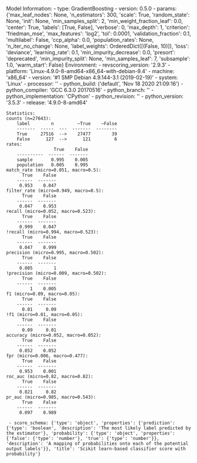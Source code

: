 Model Information:
	 - type: GradientBoosting
	 - version: 0.5.0
	 - params: {'max_leaf_nodes': None, 'n_estimators': 300, 'scale': True, 'random_state': None, 'init': None, 'min_samples_split': 2, 'min_weight_fraction_leaf': 0.0, 'center': True, 'labels': [True, False], 'verbose': 0, 'max_depth': 1, 'criterion': 'friedman_mse', 'max_features': 'log2', 'tol': 0.0001, 'validation_fraction': 0.1, 'multilabel': False, 'ccp_alpha': 0.0, 'population_rates': None, 'n_iter_no_change': None, 'label_weights': OrderedDict([(False, 10)]), 'loss': 'deviance', 'learning_rate': 0.1, 'min_impurity_decrease': 0.0, 'presort': 'deprecated', 'min_impurity_split': None, 'min_samples_leaf': 7, 'subsample': 1.0, 'warm_start': False}
	Environment:
	 - revscoring_version: '2.9.3'
	 - platform: 'Linux-4.9.0-8-amd64-x86_64-with-debian-9.4'
	 - machine: 'x86_64'
	 - version: '#1 SMP Debian 4.9.144-3.1 (2019-02-19)'
	 - system: 'Linux'
	 - processor: ''
	 - python_build: ('default', 'Nov 18 2020 21:09:16')
	 - python_compiler: 'GCC 6.3.0 20170516'
	 - python_branch: ''
	 - python_implementation: 'CPython'
	 - python_revision: ''
	 - python_version: '3.5.3'
	 - release: '4.9.0-8-amd64'
	
	Statistics:
	counts (n=27643):
		label        n         ~True    ~False
		-------  -----  ---  -------  --------
		True     27516  -->    27477        39
		False      127  -->      121         6
	rates:
		              True    False
		----------  ------  -------
		sample       0.995    0.005
		population   0.005    0.995
	match_rate (micro=0.051, macro=0.5):
		  True    False
		------  -------
		 0.953    0.047
	filter_rate (micro=0.949, macro=0.5):
		  True    False
		------  -------
		 0.047    0.953
	recall (micro=0.052, macro=0.523):
		  True    False
		------  -------
		 0.999    0.047
	!recall (micro=0.994, macro=0.523):
		  True    False
		------  -------
		 0.047    0.999
	precision (micro=0.995, macro=0.502):
		  True    False
		------  -------
		 0.005        1
	!precision (micro=0.009, macro=0.502):
		  True    False
		------  -------
		     1    0.005
	f1 (micro=0.09, macro=0.05):
		  True    False
		------  -------
		  0.01     0.09
	!f1 (micro=0.01, macro=0.05):
		  True    False
		------  -------
		  0.09     0.01
	accuracy (micro=0.052, macro=0.052):
		  True    False
		------  -------
		 0.052    0.052
	fpr (micro=0.006, macro=0.477):
		  True    False
		------  -------
		 0.953    0.001
	roc_auc (micro=0.82, macro=0.82):
		  True    False
		------  -------
		 0.821     0.82
	pr_auc (micro=0.985, macro=0.543):
		  True    False
		------  -------
		 0.097    0.989
	
	 - score_schema: {'type': 'object', 'properties': {'prediction': {'type': 'boolean', 'description': 'The most likely label predicted by the estimator'}, 'probability': {'type': 'object', 'properties': {'false': {'type': 'number'}, 'true': {'type': 'number'}}, 'description': 'A mapping of probabilities onto each of the potential output labels'}}, 'title': 'Scikit learn-based classifier score with probability'}

